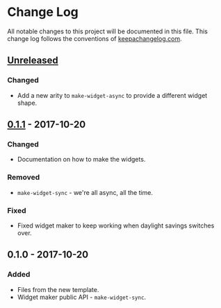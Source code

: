 # Change Log
All notable changes to this project will be documented in this file. This change log follows the conventions of [keepachangelog.com](http://keepachangelog.com/).

## [Unreleased]
### Changed
- Add a new arity to `make-widget-async` to provide a different widget shape.

## [0.1.1] - 2017-10-20
### Changed
- Documentation on how to make the widgets.

### Removed
- `make-widget-sync` - we're all async, all the time.

### Fixed
- Fixed widget maker to keep working when daylight savings switches over.

## 0.1.0 - 2017-10-20
### Added
- Files from the new template.
- Widget maker public API - `make-widget-sync`.

[Unreleased]: https://github.com/your-name/beachbody-21-day-fix-container-plans/compare/0.1.1...HEAD
[0.1.1]: https://github.com/your-name/beachbody-21-day-fix-container-plans/compare/0.1.0...0.1.1
